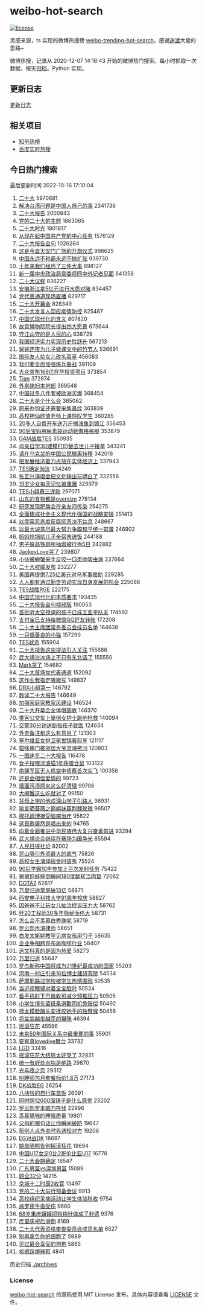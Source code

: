 # weibo-hot-search

[![license](https://img.shields.io/github/license/Arrackisarookie/weibo-hot-search)](https://github.com/Arrackisarookie/weibo-hot-search/blob/master/LICENSE)

灵感来源，ts 实现的微博热搜榜 [weibo-trending-hot-search](https://github.com/justjavac/weibo-trending-hot-search)，感谢[迷渡](https://github.com/justjavac)大佬的思路~

微博热搜，记录从 2020-12-07 14:16:43 开始的微博热门搜索。每小时抓取一次数据，按天[归档](./archives)。Python 实现。

## 更新日志
[更新日志](./UPDATE.md)

## 相关项目
+ [知乎热榜](https://github.com/Arrackisarookie/zhihu-top-search)
+ [百度实时热搜](https://github.com/Arrackisarookie/baidu-hot-search)

## 今日热门搜索

<!-- Rank Begin -->

最后更新时间 2022-10-16 17:10:04

1. [二十大](https://s.weibo.com/weibo?q=%23%E4%BA%8C%E5%8D%81%E5%A4%A7%23&t=31&band_rank=4&Refer=top) 5970681
1. [解决台湾问题是中国人自己的事](https://s.weibo.com/weibo?q=%23%E8%A7%A3%E5%86%B3%E5%8F%B0%E6%B9%BE%E9%97%AE%E9%A2%98%E6%98%AF%E4%B8%AD%E5%9B%BD%E4%BA%BA%E8%87%AA%E5%B7%B1%E7%9A%84%E4%BA%8B%23&t=31&band_rank=1&Refer=top) 2341736
1. [二十大报告](https://s.weibo.com/weibo?q=%23%E4%BA%8C%E5%8D%81%E5%A4%A7%E6%8A%A5%E5%91%8A%23&t=31&band_rank=5&Refer=top) 2000943
1. [党的二十大的主题](https://s.weibo.com/weibo?q=%23%E5%85%9A%E7%9A%84%E4%BA%8C%E5%8D%81%E5%A4%A7%E7%9A%84%E4%B8%BB%E9%A2%98%23&t=31&band_rank=2&Refer=top) 1863065
1. [二十大时光](https://s.weibo.com/weibo?q=%23%E4%BA%8C%E5%8D%81%E5%A4%A7%E6%97%B6%E5%85%89%23&t=31&band_rank=3&Refer=top) 1801817
1. [从现在起中国共产党的中心任务](https://s.weibo.com/weibo?q=%23%E4%BB%8E%E7%8E%B0%E5%9C%A8%E8%B5%B7%E4%B8%AD%E5%9B%BD%E5%85%B1%E4%BA%A7%E5%85%9A%E7%9A%84%E4%B8%AD%E5%BF%83%E4%BB%BB%E5%8A%A1%23&t=31&band_rank=4&Refer=top) 1576129
1. [二十大报告金句](https://s.weibo.com/weibo?q=%23%E4%BA%8C%E5%8D%81%E5%A4%A7%E6%8A%A5%E5%91%8A%E9%87%91%E5%8F%A5%23&t=31&band_rank=11&Refer=top) 1026284
1. [这是今晨天安门广场的升旗仪式](https://s.weibo.com/weibo?q=%23%E8%BF%99%E6%98%AF%E4%BB%8A%E6%99%A8%E5%A4%A9%E5%AE%89%E9%97%A8%E5%B9%BF%E5%9C%BA%E7%9A%84%E5%8D%87%E6%97%97%E4%BB%AA%E5%BC%8F%23&t=31&band_rank=9&Refer=top) 998625
1. [中国永远不称霸永远不搞扩张](https://s.weibo.com/weibo?q=%23%E4%B8%AD%E5%9B%BD%E6%B0%B8%E8%BF%9C%E4%B8%8D%E7%A7%B0%E9%9C%B8%E6%B0%B8%E8%BF%9C%E4%B8%8D%E6%90%9E%E6%89%A9%E5%BC%A0%23&t=31&band_rank=6&Refer=top) 939730
1. [十年来我们经历了三件大事](https://s.weibo.com/weibo?q=%23%E5%8D%81%E5%B9%B4%E6%9D%A5%E6%88%91%E4%BB%AC%E7%BB%8F%E5%8E%86%E4%BA%86%E4%B8%89%E4%BB%B6%E5%A4%A7%E4%BA%8B%23&t=31&band_rank=7&Refer=top) 898127
1. [新一届中央政治局常委将同中外记者见面](https://s.weibo.com/weibo?q=%23%E6%96%B0%E4%B8%80%E5%B1%8A%E4%B8%AD%E5%A4%AE%E6%94%BF%E6%B2%BB%E5%B1%80%E5%B8%B8%E5%A7%94%E5%B0%86%E5%90%8C%E4%B8%AD%E5%A4%96%E8%AE%B0%E8%80%85%E8%A7%81%E9%9D%A2%23&t=31&band_rank=1&Refer=top) 841358
1. [二十大议程](https://s.weibo.com/weibo?q=%23%E4%BA%8C%E5%8D%81%E5%A4%A7%E8%AE%AE%E7%A8%8B%23&t=31&band_rank=3&Refer=top) 836227
1. [安徽浙江拿5亿元进行水质对赌](https://s.weibo.com/weibo?q=%23%E5%AE%89%E5%BE%BD%E6%B5%99%E6%B1%9F%E6%8B%BF5%E4%BA%BF%E5%85%83%E8%BF%9B%E8%A1%8C%E6%B0%B4%E8%B4%A8%E5%AF%B9%E8%B5%8C%23&t=31&band_rank=4&Refer=top) 834457
1. [党代表通道现场直播](https://s.weibo.com/weibo?q=%23%E5%85%9A%E4%BB%A3%E8%A1%A8%E9%80%9A%E9%81%93%E7%8E%B0%E5%9C%BA%E7%9B%B4%E6%92%AD%23&t=31&band_rank=5&Refer=top) 829717
1. [二十大开幕会](https://s.weibo.com/weibo?q=%23%E4%BA%8C%E5%8D%81%E5%A4%A7%E5%BC%80%E5%B9%95%E4%BC%9A%23&t=31&band_rank=6&Refer=top) 828349
1. [二十大发言人回应疫情防控](https://s.weibo.com/weibo?q=%23%E4%BA%8C%E5%8D%81%E5%A4%A7%E5%8F%91%E8%A8%80%E4%BA%BA%E5%9B%9E%E5%BA%94%E7%96%AB%E6%83%85%E9%98%B2%E6%8E%A7%23&t=31&band_rank=2&Refer=top) 825487
1. [中国式现代化的含义](https://s.weibo.com/weibo?q=%23%E4%B8%AD%E5%9B%BD%E5%BC%8F%E7%8E%B0%E4%BB%A3%E5%8C%96%E7%9A%84%E5%90%AB%E4%B9%89%23&t=31&band_rank=48&Refer=top) 807820
1. [故宫博物院院长提出四大愿景](https://s.weibo.com/weibo?q=%23%E6%95%85%E5%AE%AB%E5%8D%9A%E7%89%A9%E9%99%A2%E9%99%A2%E9%95%BF%E6%8F%90%E5%87%BA%E5%9B%9B%E5%A4%A7%E6%84%BF%E6%99%AF%23&t=31&band_rank=8&Refer=top) 673644
1. [守江山守的是人民的心](https://s.weibo.com/weibo?q=%23%E5%AE%88%E6%B1%9F%E5%B1%B1%E5%AE%88%E7%9A%84%E6%98%AF%E4%BA%BA%E6%B0%91%E7%9A%84%E5%BF%83%23&t=31&band_rank=48&Refer=top) 638729
1. [我国经济实力实现历史性跃升](https://s.weibo.com/weibo?q=%23%E6%88%91%E5%9B%BD%E7%BB%8F%E6%B5%8E%E5%AE%9E%E5%8A%9B%E5%AE%9E%E7%8E%B0%E5%8E%86%E5%8F%B2%E6%80%A7%E8%B7%83%E5%8D%87%23&t=31&band_rank=7&Refer=top) 567213
1. [爸爸连夜为儿子做课文中的竹节人](https://s.weibo.com/weibo?q=%23%E7%88%B8%E7%88%B8%E8%BF%9E%E5%A4%9C%E4%B8%BA%E5%84%BF%E5%AD%90%E5%81%9A%E8%AF%BE%E6%96%87%E4%B8%AD%E7%9A%84%E7%AB%B9%E8%8A%82%E4%BA%BA%23&t=31&band_rank=5&Refer=top) 536691
1. [国际友人给女儿改名菌草](https://s.weibo.com/weibo?q=%23%E5%9B%BD%E9%99%85%E5%8F%8B%E4%BA%BA%E7%BB%99%E5%A5%B3%E5%84%BF%E6%94%B9%E5%90%8D%E8%8F%8C%E8%8D%89%23&t=31&band_rank=9&Refer=top) 456083
1. [我们要全面加强练兵备战](https://s.weibo.com/weibo?q=%23%E6%88%91%E4%BB%AC%E8%A6%81%E5%85%A8%E9%9D%A2%E5%8A%A0%E5%BC%BA%E7%BB%83%E5%85%B5%E5%A4%87%E6%88%98%23&t=31&band_rank=13&Refer=top) 391109
1. [大众宣布168亿在华投资项目](https://s.weibo.com/weibo?q=%23%E5%A4%A7%E4%BC%97%E5%AE%A3%E5%B8%83168%E4%BA%BF%E5%9C%A8%E5%8D%8E%E6%8A%95%E8%B5%84%E9%A1%B9%E7%9B%AE%23&t=31&band_rank=36&Refer=top) 373854
1. [Tian](https://s.weibo.com/weibo?q=Tian&t=31&band_rank=11&Refer=top) 372874
1. [外来媳妇本地郎](https://s.weibo.com/weibo?q=%E5%A4%96%E6%9D%A5%E5%AA%B3%E5%A6%87%E6%9C%AC%E5%9C%B0%E9%83%8E&t=31&band_rank=12&Refer=top) 369548
1. [中国过冬八件套被欧洲买爆](https://s.weibo.com/weibo?q=%23%E4%B8%AD%E5%9B%BD%E8%BF%87%E5%86%AC%E5%85%AB%E4%BB%B6%E5%A5%97%E8%A2%AB%E6%AC%A7%E6%B4%B2%E4%B9%B0%E7%88%86%23&t=31&band_rank=12&Refer=top) 368454
1. [二十大是个什么会](https://s.weibo.com/weibo?q=%23%E4%BA%8C%E5%8D%81%E5%A4%A7%E6%98%AF%E4%B8%AA%E4%BB%80%E4%B9%88%E4%BC%9A%23&t=31&band_rank=11&Refer=top) 365062
1. [原来办狗证还需要采集鼻纹](https://s.weibo.com/weibo?q=%23%E5%8E%9F%E6%9D%A5%E5%8A%9E%E7%8B%97%E8%AF%81%E8%BF%98%E9%9C%80%E8%A6%81%E9%87%87%E9%9B%86%E9%BC%BB%E7%BA%B9%23&t=31&band_rank=15&Refer=top) 363839
1. [高校神仙颜值老师上课惊叹学生](https://s.weibo.com/weibo?q=%23%E9%AB%98%E6%A0%A1%E7%A5%9E%E4%BB%99%E9%A2%9C%E5%80%BC%E8%80%81%E5%B8%88%E4%B8%8A%E8%AF%BE%E6%83%8A%E5%8F%B9%E5%AD%A6%E7%94%9F%23&t=31&band_rank=13&Refer=top) 360285
1. [20多人自费开车送万斤搁浅鱼到赣江](https://s.weibo.com/weibo?q=%2320%E5%A4%9A%E4%BA%BA%E8%87%AA%E8%B4%B9%E5%BC%80%E8%BD%A6%E9%80%81%E4%B8%87%E6%96%A4%E6%90%81%E6%B5%85%E9%B1%BC%E5%88%B0%E8%B5%A3%E6%B1%9F%23&t=31&band_rank=6&Refer=top) 356453
1. [90后宝妈用尿素袋运动鞋做格格服](https://s.weibo.com/weibo?q=%2390%E5%90%8E%E5%AE%9D%E5%A6%88%E7%94%A8%E5%B0%BF%E7%B4%A0%E8%A2%8B%E8%BF%90%E5%8A%A8%E9%9E%8B%E5%81%9A%E6%A0%BC%E6%A0%BC%E6%9C%8D%23&t=31&band_rank=17&Refer=top) 353879
1. [GAM战胜TES](https://s.weibo.com/weibo?q=%23GAM%E6%88%98%E8%83%9CTES%23&t=31&band_rank=19&Refer=top) 350935
1. [母亲自学3D建模打印替去世儿子接单](https://s.weibo.com/weibo?q=%23%E6%AF%8D%E4%BA%B2%E8%87%AA%E5%AD%A63D%E5%BB%BA%E6%A8%A1%E6%89%93%E5%8D%B0%E6%9B%BF%E5%8E%BB%E4%B8%96%E5%84%BF%E5%AD%90%E6%8E%A5%E5%8D%95%23&t=31&band_rank=14&Refer=top) 343241
1. [请在乌克兰的中国公民撤离转移](https://s.weibo.com/weibo?q=%23%E8%AF%B7%E5%9C%A8%E4%B9%8C%E5%85%8B%E5%85%B0%E7%9A%84%E4%B8%AD%E5%9B%BD%E5%85%AC%E6%B0%91%E6%92%A4%E7%A6%BB%E8%BD%AC%E7%A7%BB%23&t=31&band_rank=22&Refer=top) 342018
1. [把发展经济着力点放在实体经济上](https://s.weibo.com/weibo?q=%23%E6%8A%8A%E5%8F%91%E5%B1%95%E7%BB%8F%E6%B5%8E%E7%9D%80%E5%8A%9B%E7%82%B9%E6%94%BE%E5%9C%A8%E5%AE%9E%E4%BD%93%E7%BB%8F%E6%B5%8E%E4%B8%8A%23&t=31&band_rank=12&Refer=top) 337943
1. [TES确定淘汰](https://s.weibo.com/weibo?q=%23TES%E7%A1%AE%E5%AE%9A%E6%B7%98%E6%B1%B0%23&t=31&band_rank=22&Refer=top) 334249
1. [张艺兴演唱会把文化输出玩明白了](https://s.weibo.com/weibo?q=%23%E5%BC%A0%E8%89%BA%E5%85%B4%E6%BC%94%E5%94%B1%E4%BC%9A%E6%8A%8A%E6%96%87%E5%8C%96%E8%BE%93%E5%87%BA%E7%8E%A9%E6%98%8E%E7%99%BD%E4%BA%86%23&t=31&band_rank=21&Refer=top) 332556
1. [19岁少女每天记忆被重置](https://s.weibo.com/weibo?q=%2319%E5%B2%81%E5%B0%91%E5%A5%B3%E6%AF%8F%E5%A4%A9%E8%AE%B0%E5%BF%86%E8%A2%AB%E9%87%8D%E7%BD%AE%23&t=31&band_rank=23&Refer=top) 329979
1. [TES小组赛三连败](https://s.weibo.com/weibo?q=%23TES%E5%B0%8F%E7%BB%84%E8%B5%9B%E4%B8%89%E8%BF%9E%E8%B4%A5%23&t=31&band_rank=25&Refer=top) 297071
1. [山东的食物都是oversize](https://s.weibo.com/weibo?q=%23%E5%B1%B1%E4%B8%9C%E7%9A%84%E9%A3%9F%E7%89%A9%E9%83%BD%E6%98%AFoversize%23&t=31&band_rank=16&Refer=top) 278134
1. [研究发现肥胖会在亲友间传染](https://s.weibo.com/weibo?q=%23%E7%A0%94%E7%A9%B6%E5%8F%91%E7%8E%B0%E8%82%A5%E8%83%96%E4%BC%9A%E5%9C%A8%E4%BA%B2%E5%8F%8B%E9%97%B4%E4%BC%A0%E6%9F%93%23&t=31&band_rank=24&Refer=top) 254275
1. [全面建成社会主义现代化强国的战略安排](https://s.weibo.com/weibo?q=%23%E5%85%A8%E9%9D%A2%E5%BB%BA%E6%88%90%E7%A4%BE%E4%BC%9A%E4%B8%BB%E4%B9%89%E7%8E%B0%E4%BB%A3%E5%8C%96%E5%BC%BA%E5%9B%BD%E7%9A%84%E6%88%98%E7%95%A5%E5%AE%89%E6%8E%92%23&t=31&band_rank=16&Refer=top) 251413
1. [以零容忍态度反腐惩恶决不姑息](https://s.weibo.com/weibo?q=%23%E4%BB%A5%E9%9B%B6%E5%AE%B9%E5%BF%8D%E6%80%81%E5%BA%A6%E5%8F%8D%E8%85%90%E6%83%A9%E6%81%B6%E5%86%B3%E4%B8%8D%E5%A7%91%E6%81%AF%23&t=31&band_rank=19&Refer=top) 248667
1. [以最大诚意尽最大努力争取和平统一前景](https://s.weibo.com/weibo?q=%23%E4%BB%A5%E6%9C%80%E5%A4%A7%E8%AF%9A%E6%84%8F%E5%B0%BD%E6%9C%80%E5%A4%A7%E5%8A%AA%E5%8A%9B%E4%BA%89%E5%8F%96%E5%92%8C%E5%B9%B3%E7%BB%9F%E4%B8%80%E5%89%8D%E6%99%AF%23&t=31&band_rank=20&Refer=top) 246902
1. [妈妈拎锅给儿子全宿舍送饭](https://s.weibo.com/weibo?q=%23%E5%A6%88%E5%A6%88%E6%8B%8E%E9%94%85%E7%BB%99%E5%84%BF%E5%AD%90%E5%85%A8%E5%AE%BF%E8%88%8D%E9%80%81%E9%A5%AD%23&t=31&band_rank=21&Refer=top) 244188
1. [男子躲高铁厕所抽烟被行拘5日](https://s.weibo.com/weibo?q=%23%E7%94%B7%E5%AD%90%E8%BA%B2%E9%AB%98%E9%93%81%E5%8E%95%E6%89%80%E6%8A%BD%E7%83%9F%E8%A2%AB%E8%A1%8C%E6%8B%985%E6%97%A5%23&t=31&band_rank=22&Refer=top) 242882
1. [JackeyLove哭了](https://s.weibo.com/weibo?q=%23JackeyLove%E5%93%AD%E4%BA%86%23&t=31&band_rank=21&Refer=top) 239807
1. [小伙被螃蟹夹手反咬一口患肺吸虫病](https://s.weibo.com/weibo?q=%23%E5%B0%8F%E4%BC%99%E8%A2%AB%E8%9E%83%E8%9F%B9%E5%A4%B9%E6%89%8B%E5%8F%8D%E5%92%AC%E4%B8%80%E5%8F%A3%E6%82%A3%E8%82%BA%E5%90%B8%E8%99%AB%E7%97%85%23&t=31&band_rank=25&Refer=top) 237664
1. [二十大权威发布](https://s.weibo.com/weibo?q=%23%E4%BA%8C%E5%8D%81%E5%A4%A7%E6%9D%83%E5%A8%81%E5%8F%91%E5%B8%83%23&t=31&band_rank=17&Refer=top) 232277
1. [美国再提供7.25亿美元对乌军事援助](https://s.weibo.com/weibo?q=%23%E7%BE%8E%E5%9B%BD%E5%86%8D%E6%8F%90%E4%BE%9B7.25%E4%BA%BF%E7%BE%8E%E5%85%83%E5%AF%B9%E4%B9%8C%E5%86%9B%E4%BA%8B%E6%8F%B4%E5%8A%A9%23&t=31&band_rank=46&Refer=top) 229285
1. [人人都有通过勤奋劳动实现自身发展的机会](https://s.weibo.com/weibo?q=%23%E4%BA%BA%E4%BA%BA%E9%83%BD%E6%9C%89%E9%80%9A%E8%BF%87%E5%8B%A4%E5%A5%8B%E5%8A%B3%E5%8A%A8%E5%AE%9E%E7%8E%B0%E8%87%AA%E8%BA%AB%E5%8F%91%E5%B1%95%E7%9A%84%E6%9C%BA%E4%BC%9A%23&t=31&band_rank=26&Refer=top) 225086
1. [TES战胜RGE](https://s.weibo.com/weibo?q=%23TES%E6%88%98%E8%83%9CRGE%23&t=31&band_rank=30&Refer=top) 222175
1. [中国式现代化的本质要求](https://s.weibo.com/weibo?q=%23%E4%B8%AD%E5%9B%BD%E5%BC%8F%E7%8E%B0%E4%BB%A3%E5%8C%96%E7%9A%84%E6%9C%AC%E8%B4%A8%E8%A6%81%E6%B1%82%23&t=31&band_rank=36&Refer=top) 193435
1. [二十大报告金句视频版](https://s.weibo.com/weibo?q=%23%E4%BA%8C%E5%8D%81%E5%A4%A7%E6%8A%A5%E5%91%8A%E9%87%91%E5%8F%A5%E8%A7%86%E9%A2%91%E7%89%88%23&t=31&band_rank=11&Refer=top) 190053
1. [首批听太空授课的孩子已成王亚平队友](https://s.weibo.com/weibo?q=%23%E9%A6%96%E6%89%B9%E5%90%AC%E5%A4%AA%E7%A9%BA%E6%8E%88%E8%AF%BE%E7%9A%84%E5%AD%A9%E5%AD%90%E5%B7%B2%E6%88%90%E7%8E%8B%E4%BA%9A%E5%B9%B3%E9%98%9F%E5%8F%8B%23&t=31&band_rank=18&Refer=top) 174592
1. [支付宝已支持给微信QQ好友转账](https://s.weibo.com/weibo?q=%23%E6%94%AF%E4%BB%98%E5%AE%9D%E5%B7%B2%E6%94%AF%E6%8C%81%E7%BB%99%E5%BE%AE%E4%BF%A1QQ%E5%A5%BD%E5%8F%8B%E8%BD%AC%E8%B4%A6%23&t=31&band_rank=28&Refer=top) 172208
1. [二十大主席团常务委员会成员名单](https://s.weibo.com/weibo?q=%23%E4%BA%8C%E5%8D%81%E5%A4%A7%E4%B8%BB%E5%B8%AD%E5%9B%A2%E5%B8%B8%E5%8A%A1%E5%A7%94%E5%91%98%E4%BC%9A%E6%88%90%E5%91%98%E5%90%8D%E5%8D%95%23&t=31&band_rank=7&Refer=top) 164638
1. [一只很善良的小猫](https://s.weibo.com/weibo?q=%23%E4%B8%80%E5%8F%AA%E5%BE%88%E5%96%84%E8%89%AF%E7%9A%84%E5%B0%8F%E7%8C%AB%23&t=31&band_rank=8&Refer=top) 157299
1. [TES状态](https://s.weibo.com/weibo?q=%23TES%E7%8A%B6%E6%80%81%23&t=31&band_rank=33&Refer=top) 155904
1. [二十大报告这些提法引人关注](https://s.weibo.com/weibo?q=%23%E4%BA%8C%E5%8D%81%E5%A4%A7%E6%8A%A5%E5%91%8A%E8%BF%99%E4%BA%9B%E6%8F%90%E6%B3%95%E5%BC%95%E4%BA%BA%E5%85%B3%E6%B3%A8%23&t=31&band_rank=30&Refer=top) 155686
1. [武大靖说冰场上不只有东北话了](https://s.weibo.com/weibo?q=%23%E6%AD%A6%E5%A4%A7%E9%9D%96%E8%AF%B4%E5%86%B0%E5%9C%BA%E4%B8%8A%E4%B8%8D%E5%8F%AA%E6%9C%89%E4%B8%9C%E5%8C%97%E8%AF%9D%E4%BA%86%23&t=31&band_rank=19&Refer=top) 155550
1. [Mark哭了](https://s.weibo.com/weibo?q=%23Mark%E5%93%AD%E4%BA%86%23&t=31&band_rank=24&Refer=top) 154682
1. [二十大首场党代表通道](https://s.weibo.com/weibo?q=%23%E4%BA%8C%E5%8D%81%E5%A4%A7%E9%A6%96%E5%9C%BA%E5%85%9A%E4%BB%A3%E8%A1%A8%E9%80%9A%E9%81%93%23&t=31&band_rank=34&Refer=top) 152092
1. [这作业我指定嗷嗷写](https://s.weibo.com/weibo?q=%23%E8%BF%99%E4%BD%9C%E4%B8%9A%E6%88%91%E6%8C%87%E5%AE%9A%E5%97%B7%E5%97%B7%E5%86%99%23&t=31&band_rank=35&Refer=top) 149837
1. [DRX小组第一](https://s.weibo.com/weibo?q=%23DRX%E5%B0%8F%E7%BB%84%E7%AC%AC%E4%B8%80%23&t=31&band_rank=33&Refer=top) 146792
1. [数读二十大报告](https://s.weibo.com/weibo?q=%23%E6%95%B0%E8%AF%BB%E4%BA%8C%E5%8D%81%E5%A4%A7%E6%8A%A5%E5%91%8A%23&t=31&band_rank=36&Refer=top) 146649
1. [加强家庭家教家风建设](https://s.weibo.com/weibo?q=%23%E5%8A%A0%E5%BC%BA%E5%AE%B6%E5%BA%AD%E5%AE%B6%E6%95%99%E5%AE%B6%E9%A3%8E%E5%BB%BA%E8%AE%BE%23&t=31&band_rank=38&Refer=top) 146524
1. [二十大开幕会全体唱国歌](https://s.weibo.com/weibo?q=%23%E4%BA%8C%E5%8D%81%E5%A4%A7%E5%BC%80%E5%B9%95%E4%BC%9A%E5%85%A8%E4%BD%93%E5%94%B1%E5%9B%BD%E6%AD%8C%23&t=31&band_rank=34&Refer=top) 146370
1. [乘客公交车上晕倒女护士跪地抢救](https://s.weibo.com/weibo?q=%23%E4%B9%98%E5%AE%A2%E5%85%AC%E4%BA%A4%E8%BD%A6%E4%B8%8A%E6%99%95%E5%80%92%E5%A5%B3%E6%8A%A4%E5%A3%AB%E8%B7%AA%E5%9C%B0%E6%8A%A2%E6%95%91%23&t=31&band_rank=35&Refer=top) 140094
1. [交警30分钟送断指孩子就医](https://s.weibo.com/weibo?q=%23%E4%BA%A4%E8%AD%A630%E5%88%86%E9%92%9F%E9%80%81%E6%96%AD%E6%8C%87%E5%AD%A9%E5%AD%90%E5%B0%B1%E5%8C%BB%23&t=31&band_rank=32&Refer=top) 124634
1. [外卖备注都这么有意思了](https://s.weibo.com/weibo?q=%23%E5%A4%96%E5%8D%96%E5%A4%87%E6%B3%A8%E9%83%BD%E8%BF%99%E4%B9%88%E6%9C%89%E6%84%8F%E6%80%9D%E4%BA%86%23&t=31&band_rank=47&Refer=top) 121303
1. [塞尔维亚女排卫冕世锦赛冠军](https://s.weibo.com/weibo?q=%23%E5%A1%9E%E5%B0%94%E7%BB%B4%E4%BA%9A%E5%A5%B3%E6%8E%92%E5%8D%AB%E5%86%95%E4%B8%96%E9%94%A6%E8%B5%9B%E5%86%A0%E5%86%9B%23&t=31&band_rank=19&Refer=top) 121117
1. [猫咪串门被邻居大爷灵魂拷问](https://s.weibo.com/weibo?q=%23%E7%8C%AB%E5%92%AA%E4%B8%B2%E9%97%A8%E8%A2%AB%E9%82%BB%E5%B1%85%E5%A4%A7%E7%88%B7%E7%81%B5%E9%AD%82%E6%8B%B7%E9%97%AE%23&t=31&band_rank=22&Refer=top) 120803
1. [一图速览二十大报告](https://s.weibo.com/weibo?q=%23%E4%B8%80%E5%9B%BE%E9%80%9F%E8%A7%88%E4%BA%8C%E5%8D%81%E5%A4%A7%E6%8A%A5%E5%91%8A%23&t=31&band_rank=44&Refer=top) 116478
1. [女子投喂流浪猫1年获赠仓鼠](https://s.weibo.com/weibo?q=%23%E5%A5%B3%E5%AD%90%E6%8A%95%E5%96%82%E6%B5%81%E6%B5%AA%E7%8C%AB1%E5%B9%B4%E8%8E%B7%E8%B5%A0%E4%BB%93%E9%BC%A0%23&t=31&band_rank=16&Refer=top) 103122
1. [南疆军区无人机空中侦察首次实飞](https://s.weibo.com/weibo?q=%23%E5%8D%97%E7%96%86%E5%86%9B%E5%8C%BA%E6%97%A0%E4%BA%BA%E6%9C%BA%E7%A9%BA%E4%B8%AD%E4%BE%A6%E5%AF%9F%E9%A6%96%E6%AC%A1%E5%AE%9E%E9%A3%9E%23&t=31&band_rank=33&Refer=top) 100358
1. [还是会相信爱情的](https://s.weibo.com/weibo?q=%23%E8%BF%98%E6%98%AF%E4%BC%9A%E7%9B%B8%E4%BF%A1%E7%88%B1%E6%83%85%E7%9A%84%23&t=31&band_rank=15&Refer=top) 99723
1. [墙面污渍原来这么好清理](https://s.weibo.com/weibo?q=%23%E5%A2%99%E9%9D%A2%E6%B1%A1%E6%B8%8D%E5%8E%9F%E6%9D%A5%E8%BF%99%E4%B9%88%E5%A5%BD%E6%B8%85%E7%90%86%23&t=31&band_rank=35&Refer=top) 99706
1. [大闸蟹这么吃就对了](https://s.weibo.com/weibo?q=%23%E5%A4%A7%E9%97%B8%E8%9F%B9%E8%BF%99%E4%B9%88%E5%90%83%E5%B0%B1%E5%AF%B9%E4%BA%86%23&t=31&band_rank=28&Refer=top) 99150
1. [背母上学的他成深山学子引路人](https://s.weibo.com/weibo?q=%23%E8%83%8C%E6%AF%8D%E4%B8%8A%E5%AD%A6%E7%9A%84%E4%BB%96%E6%88%90%E6%B7%B1%E5%B1%B1%E5%AD%A6%E5%AD%90%E5%BC%95%E8%B7%AF%E4%BA%BA%23&t=31&band_rank=40&Refer=top) 96931
1. [喻言晒蔷薇之巅姐妹篇荆棘玫瑰](https://s.weibo.com/weibo?q=%23%E5%96%BB%E8%A8%80%E6%99%92%E8%94%B7%E8%96%87%E4%B9%8B%E5%B7%85%E5%A7%90%E5%A6%B9%E7%AF%87%E8%8D%86%E6%A3%98%E7%8E%AB%E7%91%B0%23&t=31&band_rank=41&Refer=top) 96507
1. [穆托姆博接受脑瘤治疗](https://s.weibo.com/weibo?q=%23%E7%A9%86%E6%89%98%E5%A7%86%E5%8D%9A%E6%8E%A5%E5%8F%97%E8%84%91%E7%98%A4%E6%B2%BB%E7%96%97%23&t=31&band_rank=43&Refer=top) 95822
1. [这首歌居然是唱出来的](https://s.weibo.com/weibo?q=%23%E8%BF%99%E9%A6%96%E6%AD%8C%E5%B1%85%E7%84%B6%E6%98%AF%E5%94%B1%E5%87%BA%E6%9D%A5%E7%9A%84%23&t=31&band_rank=42&Refer=top) 94765
1. [向着全面推进中华民族伟大复兴奋勇前进](https://s.weibo.com/weibo?q=%23%E5%90%91%E7%9D%80%E5%85%A8%E9%9D%A2%E6%8E%A8%E8%BF%9B%E4%B8%AD%E5%8D%8E%E6%B0%91%E6%97%8F%E4%BC%9F%E5%A4%A7%E5%A4%8D%E5%85%B4%E5%A5%8B%E5%8B%87%E5%89%8D%E8%BF%9B%23&t=31&band_rank=43&Refer=top) 93294
1. [武大靖说会继续在赛场为国争光](https://s.weibo.com/weibo?q=%23%E6%AD%A6%E5%A4%A7%E9%9D%96%E8%AF%B4%E4%BC%9A%E7%BB%A7%E7%BB%AD%E5%9C%A8%E8%B5%9B%E5%9C%BA%E4%B8%BA%E5%9B%BD%E4%BA%89%E5%85%89%23&t=31&band_rank=45&Refer=top) 85594
1. [人民日报社论](https://s.weibo.com/weibo?q=%23%E4%BA%BA%E6%B0%91%E6%97%A5%E6%8A%A5%E7%A4%BE%E8%AE%BA%23&t=31&band_rank=47&Refer=top) 82002
1. [昆山吸引外资最大的底气](https://s.weibo.com/weibo?q=%23%E6%98%86%E5%B1%B1%E5%90%B8%E5%BC%95%E5%A4%96%E8%B5%84%E6%9C%80%E5%A4%A7%E7%9A%84%E5%BA%95%E6%B0%94%23&t=31&band_rank=26&Refer=top) 75826
1. [高校女生演绎宿舍时装秀](https://s.weibo.com/weibo?q=%23%E9%AB%98%E6%A0%A1%E5%A5%B3%E7%94%9F%E6%BC%94%E7%BB%8E%E5%AE%BF%E8%88%8D%E6%97%B6%E8%A3%85%E7%A7%80%23&t=31&band_rank=50&Refer=top) 75524
1. [90后学霸10年参加上百次发射任务](https://s.weibo.com/weibo?q=%2390%E5%90%8E%E5%AD%A6%E9%9C%B810%E5%B9%B4%E5%8F%82%E5%8A%A0%E4%B8%8A%E7%99%BE%E6%AC%A1%E5%8F%91%E5%B0%84%E4%BB%BB%E5%8A%A1%23&t=31&band_rank=19&Refer=top) 75422
1. [舅舅抱娃摔倒瞬间180度翻转当肉垫](https://s.weibo.com/weibo?q=%23%E8%88%85%E8%88%85%E6%8A%B1%E5%A8%83%E6%91%94%E5%80%92%E7%9E%AC%E9%97%B4180%E5%BA%A6%E7%BF%BB%E8%BD%AC%E5%BD%93%E8%82%89%E5%9E%AB%23&t=31&band_rank=33&Refer=top) 72062
1. [DOTA2](https://s.weibo.com/weibo?q=%23DOTA2%23&t=31&band_rank=47&Refer=top) 62617
1. [万里归途票房破13亿](https://s.weibo.com/weibo?q=%23%E4%B8%87%E9%87%8C%E5%BD%92%E9%80%94%E7%A5%A8%E6%88%BF%E7%A0%B413%E4%BA%BF%23&t=31&band_rank=17&Refer=top) 58871
1. [西安电子科技大学91周年校庆](https://s.weibo.com/weibo?q=%23%E8%A5%BF%E5%AE%89%E7%94%B5%E5%AD%90%E7%A7%91%E6%8A%80%E5%A4%A7%E5%AD%A691%E5%91%A8%E5%B9%B4%E6%A0%A1%E5%BA%86%23&t=31&band_rank=19&Refer=top) 58827
1. [因爸爸不让玩女儿抽泣控诉压力大](https://s.weibo.com/weibo?q=%23%E5%9B%A0%E7%88%B8%E7%88%B8%E4%B8%8D%E8%AE%A9%E7%8E%A9%E5%A5%B3%E5%84%BF%E6%8A%BD%E6%B3%A3%E6%8E%A7%E8%AF%89%E5%8E%8B%E5%8A%9B%E5%A4%A7%23&t=31&band_rank=22&Refer=top) 58762
1. [歼20工程师30多年隐秘而伟大](https://s.weibo.com/weibo?q=%23%E6%AD%BC20%E5%B7%A5%E7%A8%8B%E5%B8%8830%E5%A4%9A%E5%B9%B4%E9%9A%90%E7%A7%98%E8%80%8C%E4%BC%9F%E5%A4%A7%23&t=31&band_rank=23&Refer=top) 58731
1. [怎么会不羡慕白秀珠呢](https://s.weibo.com/weibo?q=%23%E6%80%8E%E4%B9%88%E4%BC%9A%E4%B8%8D%E7%BE%A1%E6%85%95%E7%99%BD%E7%A7%80%E7%8F%A0%E5%91%A2%23&t=31&band_rank=24&Refer=top) 58719
1. [罗云熙再演律师](https://s.weibo.com/weibo?q=%23%E7%BD%97%E4%BA%91%E7%86%99%E5%86%8D%E6%BC%94%E5%BE%8B%E5%B8%88%23&t=31&band_rank=27&Refer=top) 58651
1. [白发太姥姥教罕见病女孩用勺子](https://s.weibo.com/weibo?q=%23%E7%99%BD%E5%8F%91%E5%A4%AA%E5%A7%A5%E5%A7%A5%E6%95%99%E7%BD%95%E8%A7%81%E7%97%85%E5%A5%B3%E5%AD%A9%E7%94%A8%E5%8B%BA%E5%AD%90%23&t=31&band_rank=28&Refer=top) 58635
1. [企业争相跨界布局咖啡行业](https://s.weibo.com/weibo?q=%23%E4%BC%81%E4%B8%9A%E4%BA%89%E7%9B%B8%E8%B7%A8%E7%95%8C%E5%B8%83%E5%B1%80%E5%92%96%E5%95%A1%E8%A1%8C%E4%B8%9A%23&t=31&band_rank=49&Refer=top) 58407
1. [选文科真的是因为热爱](https://s.weibo.com/weibo?q=%23%E9%80%89%E6%96%87%E7%A7%91%E7%9C%9F%E7%9A%84%E6%98%AF%E5%9B%A0%E4%B8%BA%E7%83%AD%E7%88%B1%23&t=31&band_rank=45&Refer=top) 58273
1. [万里归途](https://s.weibo.com/weibo?q=%E4%B8%87%E9%87%8C%E5%BD%92%E9%80%94&t=31&band_rank=9&Refer=top) 55647
1. [罗杰斯称中国将成为21世纪最成功的国家](https://s.weibo.com/weibo?q=%23%E7%BD%97%E6%9D%B0%E6%96%AF%E7%A7%B0%E4%B8%AD%E5%9B%BD%E5%B0%86%E6%88%90%E4%B8%BA21%E4%B8%96%E7%BA%AA%E6%9C%80%E6%88%90%E5%8A%9F%E7%9A%84%E5%9B%BD%E5%AE%B6%23&t=31&band_rank=18&Refer=top) 55203
1. [河南一村庄引来16位博士建研究院](https://s.weibo.com/weibo?q=%23%E6%B2%B3%E5%8D%97%E4%B8%80%E6%9D%91%E5%BA%84%E5%BC%95%E6%9D%A516%E4%BD%8D%E5%8D%9A%E5%A3%AB%E5%BB%BA%E7%A0%94%E7%A9%B6%E9%99%A2%23&t=31&band_rank=10&Refer=top) 54534
1. [萨摩耶路过学校被学生热情围观](https://s.weibo.com/weibo?q=%23%E8%90%A8%E6%91%A9%E8%80%B6%E8%B7%AF%E8%BF%87%E5%AD%A6%E6%A0%A1%E8%A2%AB%E5%AD%A6%E7%94%9F%E7%83%AD%E6%83%85%E5%9B%B4%E8%A7%82%23&t=31&band_rank=17&Refer=top) 50535
1. [当近视眼镜对着宝宝脸时](https://s.weibo.com/weibo?q=%23%E5%BD%93%E8%BF%91%E8%A7%86%E7%9C%BC%E9%95%9C%E5%AF%B9%E7%9D%80%E5%AE%9D%E5%AE%9D%E8%84%B8%E6%97%B6%23&t=31&band_rank=20&Refer=top) 50524
1. [看手机时下巴微收可减少颈椎压力](https://s.weibo.com/weibo?q=%23%E7%9C%8B%E6%89%8B%E6%9C%BA%E6%97%B6%E4%B8%8B%E5%B7%B4%E5%BE%AE%E6%94%B6%E5%8F%AF%E5%87%8F%E5%B0%91%E9%A2%88%E6%A4%8E%E5%8E%8B%E5%8A%9B%23&t=31&band_rank=26&Refer=top) 50505
1. [小学生撞车留纸条道歉司机免赔偿](https://s.weibo.com/weibo?q=%23%E5%B0%8F%E5%AD%A6%E7%94%9F%E6%92%9E%E8%BD%A6%E7%95%99%E7%BA%B8%E6%9D%A1%E9%81%93%E6%AD%89%E5%8F%B8%E6%9C%BA%E5%85%8D%E8%B5%94%E5%81%BF%23&t=31&band_rank=31&Refer=top) 50492
1. [师太摸脸蹭头安抚咬她手的独臂猴](https://s.weibo.com/weibo?q=%23%E5%B8%88%E5%A4%AA%E6%91%B8%E8%84%B8%E8%B9%AD%E5%A4%B4%E5%AE%89%E6%8A%9A%E5%92%AC%E5%A5%B9%E6%89%8B%E7%9A%84%E7%8B%AC%E8%87%82%E7%8C%B4%23&t=31&band_rank=42&Refer=top) 50456
1. [将盆栽越坐越歪的猫咪](https://s.weibo.com/weibo?q=%23%E5%B0%86%E7%9B%86%E6%A0%BD%E8%B6%8A%E5%9D%90%E8%B6%8A%E6%AD%AA%E7%9A%84%E7%8C%AB%E5%92%AA%23&t=31&band_rank=48&Refer=top) 46394
1. [摇滚狂花](https://s.weibo.com/weibo?q=%E6%91%87%E6%BB%9A%E7%8B%82%E8%8A%B1&t=31&band_rank=32&Refer=top) 45596
1. [未来50年国际关系中最重要的事](https://s.weibo.com/weibo?q=%23%E6%9C%AA%E6%9D%A550%E5%B9%B4%E5%9B%BD%E9%99%85%E5%85%B3%E7%B3%BB%E4%B8%AD%E6%9C%80%E9%87%8D%E8%A6%81%E7%9A%84%E4%BA%8B%23&t=31&band_rank=20&Refer=top) 35901
1. [安宥真lovedive舞台](https://s.weibo.com/weibo?q=%23%E5%AE%89%E5%AE%A5%E7%9C%9Flovedive%E8%88%9E%E5%8F%B0%23&t=31&band_rank=26&Refer=top) 33732
1. [LGD](https://s.weibo.com/weibo?q=LGD&t=31&band_rank=27&Refer=top) 33416
1. [摇滚狂花大结局太好哭了](https://s.weibo.com/weibo?q=%23%E6%91%87%E6%BB%9A%E7%8B%82%E8%8A%B1%E5%A4%A7%E7%BB%93%E5%B1%80%E5%A4%AA%E5%A5%BD%E5%93%AD%E4%BA%86%23&t=31&band_rank=29&Refer=top) 32831
1. [统一有好处台独是绝路](https://s.weibo.com/weibo?q=%23%E7%BB%9F%E4%B8%80%E6%9C%89%E5%A5%BD%E5%A4%84%E5%8F%B0%E7%8B%AC%E6%98%AF%E7%BB%9D%E8%B7%AF%23&t=31&band_rank=30&Refer=top) 29870
1. [光与夜之恋](https://s.weibo.com/weibo?q=%23%E5%85%89%E4%B8%8E%E5%A4%9C%E4%B9%8B%E6%81%8B%23&t=31&band_rank=31&Refer=top) 29312
1. [哄睡师包月套餐标价1.8万](https://s.weibo.com/weibo?q=%23%E5%93%84%E7%9D%A1%E5%B8%88%E5%8C%85%E6%9C%88%E5%A5%97%E9%A4%90%E6%A0%87%E4%BB%B71.8%E4%B8%87%23&t=31&band_rank=34&Refer=top) 27173
1. [DK战胜EG](https://s.weibo.com/weibo?q=%23DK%E6%88%98%E8%83%9CEG%23&t=31&band_rank=50&Refer=top) 26254
1. [八块钱的自行车盒饭](https://s.weibo.com/weibo?q=%23%E5%85%AB%E5%9D%97%E9%92%B1%E7%9A%84%E8%87%AA%E8%A1%8C%E8%BD%A6%E7%9B%92%E9%A5%AD%23&t=31&band_rank=35&Refer=top) 26091
1. [同时照12000面镜子是什么感觉](https://s.weibo.com/weibo?q=%23%E5%90%8C%E6%97%B6%E7%85%A712000%E9%9D%A2%E9%95%9C%E5%AD%90%E6%98%AF%E4%BB%80%E4%B9%88%E6%84%9F%E8%A7%89%23&t=31&band_rank=37&Refer=top) 23202
1. [罗云熙罗本脑力在线](https://s.weibo.com/weibo?q=%23%E7%BD%97%E4%BA%91%E7%86%99%E7%BD%97%E6%9C%AC%E8%84%91%E5%8A%9B%E5%9C%A8%E7%BA%BF%23&t=31&band_rank=38&Refer=top) 22996
1. [羡慕猫咪的睡眠质量](https://s.weibo.com/weibo?q=%23%E7%BE%A1%E6%85%95%E7%8C%AB%E5%92%AA%E7%9A%84%E7%9D%A1%E7%9C%A0%E8%B4%A8%E9%87%8F%23&t=31&band_rank=39&Refer=top) 19801
1. [父母的哪句话让你瞬间破防](https://s.weibo.com/weibo?q=%23%E7%88%B6%E6%AF%8D%E7%9A%84%E5%93%AA%E5%8F%A5%E8%AF%9D%E8%AE%A9%E4%BD%A0%E7%9E%AC%E9%97%B4%E7%A0%B4%E9%98%B2%23&t=31&band_rank=40&Refer=top) 19647
1. [帮别人点外卖时先通知对方](https://s.weibo.com/weibo?q=%23%E5%B8%AE%E5%88%AB%E4%BA%BA%E7%82%B9%E5%A4%96%E5%8D%96%E6%97%B6%E5%85%88%E9%80%9A%E7%9F%A5%E5%AF%B9%E6%96%B9%23&t=31&band_rank=41&Refer=top) 19206
1. [EG对战DK](https://s.weibo.com/weibo?q=%23EG%E5%AF%B9%E6%88%98DK%23&t=31&band_rank=20&Refer=top) 18697
1. [姚晨晒照告别摇滚狂花](https://s.weibo.com/weibo?q=%23%E5%A7%9A%E6%99%A8%E6%99%92%E7%85%A7%E5%91%8A%E5%88%AB%E6%91%87%E6%BB%9A%E7%8B%82%E8%8A%B1%23&t=31&band_rank=42&Refer=top) 18694
1. [中国U17女足0比2哥伦比亚U17](https://s.weibo.com/weibo?q=%23%E4%B8%AD%E5%9B%BDU17%E5%A5%B3%E8%B6%B30%E6%AF%942%E5%93%A5%E4%BC%A6%E6%AF%94%E4%BA%9AU17%23&t=31&band_rank=43&Refer=top) 16778
1. [二十大会期确定](https://s.weibo.com/weibo?q=%23%E4%BA%8C%E5%8D%81%E5%A4%A7%E4%BC%9A%E6%9C%9F%E7%A1%AE%E5%AE%9A%23&t=31&band_rank=44&Refer=top) 16547
1. [广东男篮vs深圳男篮](https://s.weibo.com/weibo?q=%23%E5%B9%BF%E4%B8%9C%E7%94%B7%E7%AF%AEvs%E6%B7%B1%E5%9C%B3%E7%94%B7%E7%AF%AE%23&t=31&band_rank=45&Refer=top) 15089
1. [顾全32分](https://s.weibo.com/weibo?q=%23%E9%A1%BE%E5%85%A832%E5%88%86%23&t=31&band_rank=46&Refer=top) 14215
1. [京城十二时辰2收官](https://s.weibo.com/weibo?q=%23%E4%BA%AC%E5%9F%8E%E5%8D%81%E4%BA%8C%E6%97%B6%E8%BE%B02%E6%94%B6%E5%AE%98%23&t=31&band_rank=47&Refer=top) 13497
1. [党的二十大举行预备会议](https://s.weibo.com/weibo?q=%23%E5%85%9A%E7%9A%84%E4%BA%8C%E5%8D%81%E5%A4%A7%E4%B8%BE%E8%A1%8C%E9%A2%84%E5%A4%87%E4%BC%9A%E8%AE%AE%23&t=31&band_rank=49&Refer=top) 9913
1. [高校组织采摘活动让学生体验秋收](https://s.weibo.com/weibo?q=%23%E9%AB%98%E6%A0%A1%E7%BB%84%E7%BB%87%E9%87%87%E6%91%98%E6%B4%BB%E5%8A%A8%E8%AE%A9%E5%AD%A6%E7%94%9F%E4%BD%93%E9%AA%8C%E7%A7%8B%E6%94%B6%23&t=31&band_rank=45&Refer=top) 9754
1. [施罗德手指受伤](https://s.weibo.com/weibo?q=%23%E6%96%BD%E7%BD%97%E5%BE%B7%E6%89%8B%E6%8C%87%E5%8F%97%E4%BC%A4%23&t=31&band_rank=49&Refer=top) 9680
1. [68岁重庆嬢嬢把钩钩针做成了非遗](https://s.weibo.com/weibo?q=%2368%E5%B2%81%E9%87%8D%E5%BA%86%E5%AC%A2%E5%AC%A2%E6%8A%8A%E9%92%A9%E9%92%A9%E9%92%88%E5%81%9A%E6%88%90%E4%BA%86%E9%9D%9E%E9%81%97%23&t=31&band_rank=50&Refer=top) 9376
1. [库里庆祝后滑倒](https://s.weibo.com/weibo?q=%23%E5%BA%93%E9%87%8C%E5%BA%86%E7%A5%9D%E5%90%8E%E6%BB%91%E5%80%92%23&t=31&band_rank=39&Refer=top) 8169
1. [二十大代表资格审查委员会成员名单](https://s.weibo.com/weibo?q=%23%E4%BA%8C%E5%8D%81%E5%A4%A7%E4%BB%A3%E8%A1%A8%E8%B5%84%E6%A0%BC%E5%AE%A1%E6%9F%A5%E5%A7%94%E5%91%98%E4%BC%9A%E6%88%90%E5%91%98%E5%90%8D%E5%8D%95%23&t=31&band_rank=48&Refer=top) 6527
1. [别再辜负你的细胞了](https://s.weibo.com/weibo?q=%23%E5%88%AB%E5%86%8D%E8%BE%9C%E8%B4%9F%E4%BD%A0%E7%9A%84%E7%BB%86%E8%83%9E%E4%BA%86%23&t=31&band_rank=49&Refer=top) 5989
1. [见过最会享受的狗狗](https://s.weibo.com/weibo?q=%23%E8%A7%81%E8%BF%87%E6%9C%80%E4%BC%9A%E4%BA%AB%E5%8F%97%E7%9A%84%E7%8B%97%E7%8B%97%23&t=31&band_rank=50&Refer=top) 5865
1. [格威踩爆球鞋](https://s.weibo.com/weibo?q=%23%E6%A0%BC%E5%A8%81%E8%B8%A9%E7%88%86%E7%90%83%E9%9E%8B%23&t=31&band_rank=48&Refer=top) 4841
<!-- Rank End -->

历史归档 [./archives](./archives)

### License

[weibo-hot-search](https://github.com/Arrackisarookie/weibo-hot-search) 的源码使用 MIT License 发布。具体内容请查看 [LICENSE](./LICENSE) 文件。
